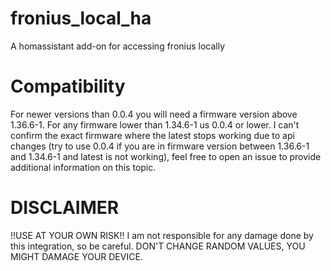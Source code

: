 # fronius_local_ha
A homassistant add-on for accessing fronius locally

# Compatibility
For newer versions than 0.0.4 you will need a firmware version above 1.36.6-1.
For any firmware lower than 1.34.6-1 us 0.0.4 or lower.
I can't confirm the exact firmware where the latest stops working due to api changes (try to use 0.0.4 if you are in firmware version between 1.36.6-1 and 1.34.6-1 and latest is not working), feel free to open an issue to provide additional information on this topic.

# DISCLAIMER
!!USE AT YOUR OWN RISK!!
I am not responsible for any damage done by this integration, so be careful. DON'T CHANGE RANDOM VALUES, YOU MIGHT DAMAGE YOUR DEVICE. 

